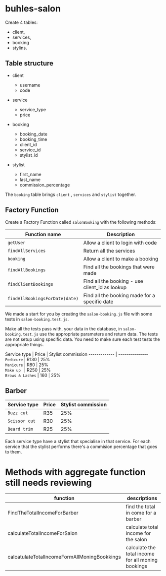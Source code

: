 # buhles-salon

Create 4 tables: 

* client, 
* services, 
* booking 
* stylins. 

## Table structure

* client 
    - username
    - code

* service 
    - service_type
    - price

* booking  
    - booking_date
    - booking_time
    - client_id
    - service_id
    - stylist_id

* stylist 
    - first_name
    - last_name
    - commission_percentage
        

The `booking` table brings `client` , `services` and `stylist` together.

## Factory Function

Create a Factory Function called `salonBooking` with the following methods:

Function name            | Description   
------------------------ | ---------------
`getUser` 		 | Allow a client to login with code              
`findAllServices` 		     |  Return all the services            
`booking` 	     |  Allow a client to make a booking
`findAllBookings` 	 |  Find all the bookings that were made
`findClientBookings` 	     |  Find all the booking - use client_id as lookup
`findAllBookingsForDate(date)`    |   Find all the booking made for a specific date

We made a start for you by creating the `salon-booking.js` file with some tests in `salon-booking.test.js`.

Make all the tests pass with, your data in the database, in `salon-booking.test.js` use the appropriate parameters and return data. The tests are not setup using specific data. You need to make sure each test tests the appropriate things.



Service type   | Price | Stylist commission
-------------  | ---------------
`Pedicure`      |  R130 |   25%        
`Manicure` 	    |  R80    | 25%     
`Make up ` 	     |  R250   | 25%  
`Brows & Lashes` | 	 160   | 25%   
  
## Barber

Service type   | Price | Stylist commission
-------------  | -------|-----------
`Buzz cut`      |  R35 |   25%        
`Scissor cut` 	|  R30    | 25%     
`Beard trim` 	|  R25  | 25%  

 Each service type have a stylist that specialise in that service. For each service that the stylist performs there's a commision percentage that goes to them.   

# Methods with aggregate function still needs reviewing 
function                    | descriptions     
----------------------------|-----------------
FindTheTotalIncomeForBarber | find the total in come for a barber
calculateTotalIncomeForSalon| calculate total income for the salon
calcatulateTotalIncomeFormAllMoningBookkings| calculate the total income for all moning bookings




 


